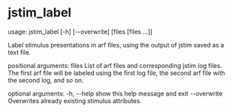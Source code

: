 jstim_label
===========

usage: jstim_label [-h] [--overwrite] [files [files ...]]

Label stimulus presentations in arf files, using the output of jstim saved as
a text file.

positional arguments:
  files        List of arf files and corresponding jstim log files. The first
               arf file will be labeled using the first log file, the second
               arf file with the second log, and so on.

optional arguments:
  -h, --help   show this help message and exit
  --overwrite  Overwrites already existing stimulus attributes.
